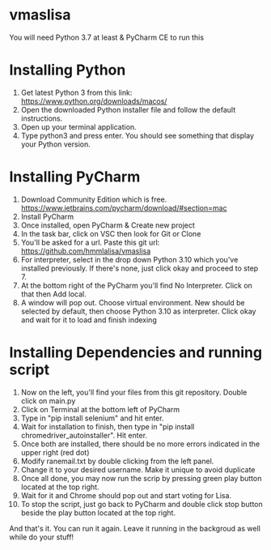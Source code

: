# vmaslisa

You will need Python 3.7 at least & PyCharm CE to run this

# Installing Python

1. Get latest Python 3 from this link: https://www.python.org/downloads/macos/
2. Open the downloaded Python installer file and follow the default instructions.
3. Open up your terminal application.
4. Type python3 and press enter. You should see something that display your Python version.

# Installing PyCharm

1. Download Community Edition which is free. https://www.jetbrains.com/pycharm/download/#section=mac
2. Install PyCharm
3. Once installed, open PyCharm & Create new project
4. In the task bar, click on VSC then look for Git or Clone
5. You'll be asked for a url. Paste this git url: https://github.com/hmmlalisa/vmaslisa
6. For interpreter, select in the drop down Python 3.10 which you've installed previously. If there's none, just click okay and proceed to step 7.
7. At the bottom right of the PyCharm you'll find No Interpreter. Click on that then Add local.
8. A window will pop out. Choose virtual environment. New should be selected by default, then choose Python 3.10 as interpreter. Click okay and wait for it to load and finish indexing

# Installing Dependencies and running script

1. Now on the left, you'll find your files from this git repository. Double click on main.py
2. Click on Terminal at the bottom left of PyCharm
3. Type in "pip install selenium" and hit enter.
4. Wait for installation to finish, then type in "pip install chromedriver_autoinstaller". Hit enter.
5. Once both are installed, there should be no more errors indicated in the upper right (red dot)
6. Modify ranemail.txt by double clicking from the left panel.
7. Change it to your desired username. Make it unique to avoid duplicate
8. Once all done, you may now run the scrip by pressing green play button located at the top right.
9. Wait for it and Chrome should pop out and start voting for Lisa. 
10. To stop the script, just go back to PyCharm and double click stop button beside the play button located at the top right.

And that's it. You can run it again. Leave it running in the backgroud as well while do your stuff!


